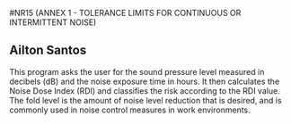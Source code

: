 #NR15 (ANNEX 1 - TOLERANCE LIMITS FOR CONTINUOUS OR INTERMITTENT NOISE)
## Ailton Santos

This program asks the user for the sound pressure level measured in decibels (dB) and the noise exposure time in hours. It then calculates the Noise Dose Index (RDI) and classifies the risk according to the RDI value. The fold level is the amount of noise level reduction that is desired, and is commonly used in noise control measures in work environments.
